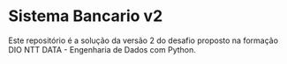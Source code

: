 # Sistema Bancario v2

Este repositório é a solução da versão 2 do desafio proposto na formação DIO NTT DATA - Engenharia de Dados com Python.
